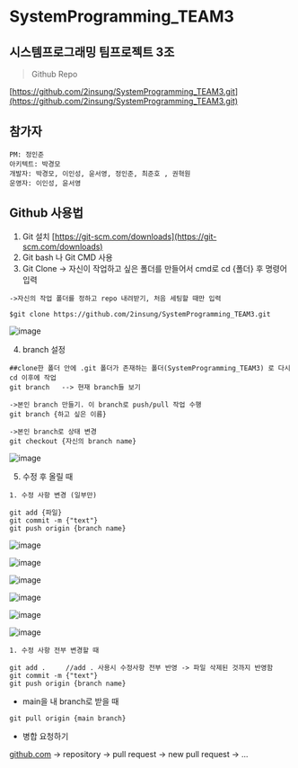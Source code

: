# SystemProgramming_TEAM3

## 시스템프로그래밍 팀프로젝트 3조

> Github Repo
> 

[https://github.com/2insung/SystemProgramming_TEAM3.git](https://github.com/2insung/SystemProgramming_TEAM3.git)

## 참가자

```
PM: 정인준
아키텍트: 박경모
개발자: 박경모, 이인성, 윤서영, 정인준, 최준호 , 권혁원
운영자: 이인성, 윤서영
```

## Github 사용법

1. Git 설치 [https://git-scm.com/downloads](https://git-scm.com/downloads)
2. Git bash 나 Git CMD 사용
3. Git Clone -> 자신이 작업하고 싶은 폴더를 만들어서 cmd로 cd {폴더} 후 명령어 입력

```
->자신의 작업 폴더를 정하고 repo 내려받기, 처음 세팅할 때만 입력

$git clone https://github.com/2insung/SystemProgramming_TEAM3.git

```
![image](https://user-images.githubusercontent.com/84179188/142755918-b1ee59d7-b5bd-4295-b056-93ada21a38b8.png)


4. branch 설정

```
##clone한 폴더 안에 .git 폴더가 존재하는 폴더(SystemProgramming_TEAM3) 로 다시 cd 이후에 작업
git branch   --> 현재 branch들 보기

->본인 branch 만들기. 이 branch로 push/pull 작업 수행
git branch {하고 싶은 이름} 

```

```
->본인 branch로 상태 변경 
git checkout {자신의 branch name}

```
![image](https://user-images.githubusercontent.com/84179188/142755956-61187d1e-dfe0-441e-b8ab-962d67adc480.png)



5. 수정 후 올릴 때

```
1. 수정 사항 변경 (일부만)

git add {파일}         
git commit -m {"text"}
git push origin {branch name}

```
![image](https://user-images.githubusercontent.com/84179188/142756128-f82d0016-68da-4d83-9aac-d68f52327dc0.png)

![image](https://user-images.githubusercontent.com/84179188/142756135-31233d07-742d-4793-aad0-c834491ce6ec.png)

![image](https://user-images.githubusercontent.com/84179188/142756122-b27bcbc5-c780-44c4-8217-7d4784a61876.png)


![image](https://user-images.githubusercontent.com/84179188/142756198-415712c6-8da7-437d-8577-8d674360c7be.png)

![image](https://user-images.githubusercontent.com/84179188/142756208-fafc505b-d81b-4410-8f32-51dd25520669.png)


![image](https://user-images.githubusercontent.com/84179188/142756182-e41c30c9-40a2-4108-ae0b-c0c146967e3e.png)


```
1. 수정 사항 전부 변경할 때

git add .     //add . 사용시 수정사항 전부 반영 -> 파일 삭제된 것까지 반영함
git commit -m {"text"}
git push origin {branch name}

```



- main을 내 branch로 받을 때

```
git pull origin {main branch}

```

- 병합 요청하기

[github.com](http://github.com/) → repository → pull request → new pull request → ...
